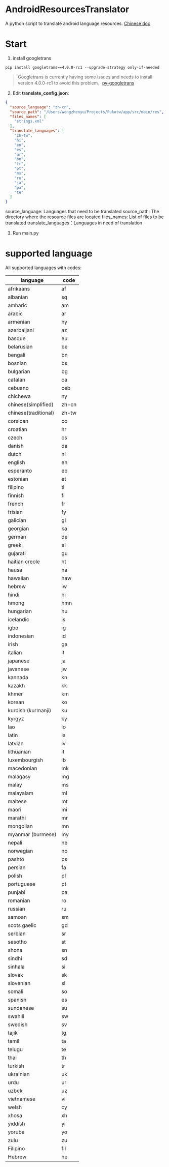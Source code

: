 # AndroidResourcesTranslator
A python script to translate android language resources.
[Chinese doc](https://github.com/wongzy/AndroidResourcesTranslator/blob/main/README_CN.md)

# Start
1. install googletrans
```pip
pip install googletrans==4.0.0-rc1 --upgrade-strategy only-if-needed
```

> Googletrans is currently having some issues and needs to install version 4.0.0-rc1 to avoid this problem，[py-googletrans](https://github.com/ssut/py-googletrans)

2. Edit **translate_config.json**:

```json
{
  "source_language": "zh-cn",
  "source_path": "/Users/wongzhenyu/Projects/Fukotw/app/src/main/res",
  "files_names": [
    "strings.xml"
  ],
  "translate_languages": [
    "zh-tw",
    "hi",
    "en",
    "es",
    "ar",
    "bn",
    "fr",
    "pt",
    "ms",
    "ru",
    "ja",
    "pa",
    "te"
  ]
}
```

source_language: Languages that need to be translated
source_path: The directory where the resource files are located
files_names: List of files to be translated
translate_languages：Languages in need of translation

3. Run main.py

# supported language

All supported languages with codes:

language | code |
 --- | --- |
afrikaans | af |
albanian | sq |
amharic |am|
arabic |ar|
armenian |hy|
azerbaijani |az|
basque |eu|
belarusian |be|
bengali |bn|
bosnian |bs|
bulgarian |bg|
catalan |ca|
cebuano |ceb|
chichewa |ny|
chinese(simplified) |zh-cn|
chinese(traditional) |zh-tw|
corsican |co|
croatian |hr|
czech |cs|
danish |da|
dutch |nl|
english |en|
esperanto |eo|
estonian |et|
filipino |tl|
finnish |fi|
french |fr|
frisian |fy|
galician |gl|
georgian |ka|
german |de|
greek |el|
gujarati |gu|
haitian creole |ht|
hausa |ha|
hawaiian |haw|
hebrew |iw|
hindi |hi|
hmong |hmn|
hungarian |hu|
icelandic |is|
igbo |ig|
indonesian |id|
irish |ga|
italian |it|
japanese |ja|
javanese |jw|
kannada |kn|
kazakh |kk|
khmer |km|
korean |ko|
kurdish (kurmanji) |ku|
kyrgyz |ky|
lao |lo|
latin |la|
latvian |lv|
lithuanian |lt|
luxembourgish |lb|
macedonian |mk|
malagasy |mg|
malay |ms|
malayalam |ml|
maltese |mt|
maori |mi|
marathi |mr|
mongolian |mn|
myanmar (burmese) |my|
nepali |ne|
norwegian |no|
pashto |ps|
persian |fa|
polish |pl|
portuguese |pt|
punjabi |pa|
romanian |ro|
russian |ru|
samoan |sm|
scots gaelic |gd|
serbian |sr|
sesotho |st|
shona |sn|
sindhi |sd|
sinhala |si|
slovak |sk|
slovenian |sl|
somali |so|
spanish |es|
sundanese |su|
swahili |sw|
swedish |sv|
tajik |tg|
tamil |ta|
telugu |te|
thai |th|
turkish |tr|
ukrainian |uk|
urdu |ur|
uzbek |uz|
vietnamese |vi|
welsh |cy|
xhosa |xh|
yiddish |yi|
yoruba |yo|
zulu |zu|
Filipino |fil|
Hebrew |he|
